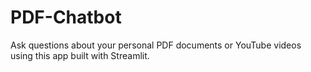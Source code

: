 # PDF-Chatbot
Ask questions about your personal PDF documents or YouTube videos using this app built with Streamlit.
